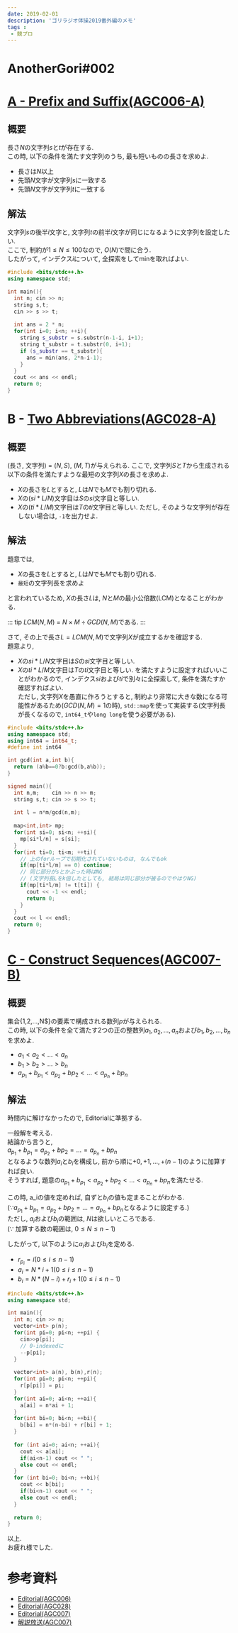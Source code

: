 ```yaml
---
date: 2019-02-01
description: 'ゴリラジオ体操2019番外編のメモ'
tags :
 - 競プロ
---
```


# AnotherGori#002

# [A - Prefix and Suffix(AGC006-A)](https://atcoder.jp/contests/agc006/tasks/agc006_a)
## 概要
長さ$N$の文字列$s$と$t$が存在する.  
この時, 以下の条件を満たす文字列のうち, 最も短いものの長さを求めよ.
 - 長さは$N$以上
 - 先頭$N$文字が文字列$s$に一致する
 - 先頭$N$文字が文字列$t$に一致する

## 解法
文字列$s$の後半$i$文字と, 文字列$t$の前半$i$文字が同じになるように文字列を設定したい.  
ここで, 制約が$1 \leq N \leq 100$なので, $O(N)$で間に合う.  
したがって, インデクス$i$について, 全探索をしてminを取ればよい.

```cpp
#include <bits/stdc++.h>
using namespace std;

int main(){
  int n; cin >> n;
  string s,t;
  cin >> s >> t;
  
  int ans = 2 * n;
  for(int i=0; i<n; ++i){
    string s_substr = s.substr(n-1-i, i+1);
    string t_substr = t.substr(0, i+1);
    if (s_substr == t_substr){
      ans = min(ans, 2*n-i-1);
    }
  }
  cout << ans << endl;
  return 0;
}

```

# B - [Two Abbreviations(AGC028-A)](https://atcoder.jp/contests/agc028/tasks/agc028_a)
## 概要
(長さ, 文字列) = $(N, S)$, $(M, T)$が与えられる.
ここで, 文字列$S$と$T$から生成される以下の条件を満たすような最短の文字列$X$の長さを求めよ.
 - $X$の長さを$L$とすると, $L$は$N$でも$M$でも割り切れる.
 - $X$の$(si * L / N)$文字目は$S$の$si$文字目と等しい.
 - $X$の$(ti * L / M)$文字目は$T$の$ti$文字目と等しい.
ただし, そのような文字列が存在しない場合は, `-1`を出力せよ.

## 解法
題意では, 
 - $X$の長さを$L$とすると, $L$は$N$でも$M$でも割り切れる. 
 - `最短`の文字列長を求めよ

と言われているため, $X$の長さ$L$は, $N$と$M$の最小公倍数(LCM)となることがわかる.  

::: tip
$LCM(N, M)$ = $N \times M \div GCD(N, M)$である.
:::

さて, その上で長さ$L = LCM(N, M)$で文字列$X$が成立するかを確認する.  
題意より, 
 - $X$の$si * L / N$文字目は$S$の$si$文字目と等しい.
 - $X$の$ti * L / M$文字目は$T$の$ti$文字目と等しい.
を満たすように設定すればいいことがわかるので, インデクス$si$および$ti$で別々に全探索して, 条件を満たすか確認すればよい.  
ただし, 文字列$X$を愚直に作ろうとすると, 制約より非常に大きな数になる可能性があるため($GCD(N, M) = 1$の時), `std::map`を使って実装する(文字列長が長くなるので, `int64_t`や`long long`を使う必要がある).

```cpp
#include <bits/stdc++.h>
using namespace std;
using int64 = int64_t;
#define int int64

int gcd(int a,int b){
  return (a%b==0?b:gcd(b,a%b));
}

signed main(){
  int n,m;    cin >> n >> m;
  string s,t; cin >> s >> t;
  
  int l = n*m/gcd(n,m);
  
  map<int,int> mp;
  for(int si=0; si<n; ++si){
    mp[si*l/n] = s[si];
  }
  for(int ti=0; ti<m; ++ti){
    // 上のforループで初期化されていないものは, なんでもok
    if(mp[ti*l/m] == 0) continue;
    // 同じ部分がsとかぶった時はNG
    // (文字列長Lをk倍したとしても, 結局は同じ部分が被るのでやはりNG)
    if(mp[ti*l/m] != t[ti]) {
      cout << -1 << endl;
      return 0;
    }
  }
  cout << l << endl;
  return 0;
}
```

# [C - Construct Sequences(AGC007-B)](https://atcoder.jp/contests/agc007/tasks/agc007_b)
## 概要
集合{$1,$2,...,N$}の要素で構成される数列$p$が与えられる.  
この時, 以下の条件を全て満たす2つの正の整数列$a_1,a_2,...,a_n$および$b_1,b_2,...,b_n$を求めよ.
 - $a_1 < a_2 < ... < a_n$
 - $b_1 > b_2 > ... > b_n$
 - $a_{p_1}+b_{p_1} < a_{p_2}+b{p_2} < ... < a_{p_n}+b{p_n}$

## 解法
時間内に解けなかったので, Editorialに準拠する.  

一般解を考える.  
結論から言うと,  
$a_{p_1}+b_{p_1} = a_{p_2}+b{p_2} = ... = a_{p_n}+b{p_n}$  
となるような数列$a_i$と$b_i$を構成し, 前から順に$+0, +1, ..., +(n-1)$のように加算すれば良い.  
そうすれば, 題意の$a_{p_1}+b_{p_1} < a_{p_2}+b{p_2} < ... < a_{p_n}+b{p_n}$を満たせる.  

この時, a_iの値を定めれば, 自ずと$b_i$の値も定まることがわかる.  
($\because a_{p_1}+b_{p_1} = a_{p_2}+b{p_2} = ... = a_{p_n}+b{p_n}$となるように設定する.)  
ただし, $a_i$および$b_i$の範囲は, $N$は欲しいところである.  
($\because$ 加算する数の範囲は, $0 \leq N \leq n-1$)  

したがって, 以下のように$a_i$および$b_i$を定める.
 - $r_{p_i} = i (0 \leq i \leq n-1)$
 - $a_i = N * i + 1(0 \leq i \leq n-1)$
 - $b_i = N * (N-i) + r_i + 1 (0 \leq i \leq n-1)$

```cpp
#include <bits/stdc++.h>
using namespace std;

int main(){
  int n; cin >> n;
  vector<int> p(n);
  for(int pi=0; pi<n; ++pi) {
    cin>>p[pi];
    // 0-indexedに
    --p[pi];
  }
  
  vector<int> a(n), b(n),r(n);
  for(int pi=0; pi<n; ++pi){
    r[p[pi]] = pi;
  }
  for(int ai=0; ai<n; ++ai){
    a[ai] = n*ai + 1;
  }
  for(int bi=0; bi<n; ++bi){
    b[bi] = n*(n-bi) + r[bi] + 1;
  }
  
  for (int ai=0; ai<n; ++ai){
    cout << a[ai];
    if(ai<n-1) cout << " ";
    else cout << endl; 
  }
  for (int bi=0; bi<n; ++bi){
    cout << b[bi];
    if(bi<n-1) cout << " ";
    else cout << endl; 
  }
  
  return 0;
}

```

以上.  
お疲れ様でした.

# 参考資料
 - [Editorial(AGC006)](http://agc006.contest.atcoder.jp/data/agc/006/editorial.pdf)
 - [Editorial(AGC028)](https://img.atcoder.jp/agc028/editorial.pdf)
 - [Editorial(AGC007)](http://agc007.contest.atcoder.jp/data/agc/007/editorial.pdf)
 - [解説放送(AGC007)](https://youtu.be/6ZP8JyGsQBs?t=1100)